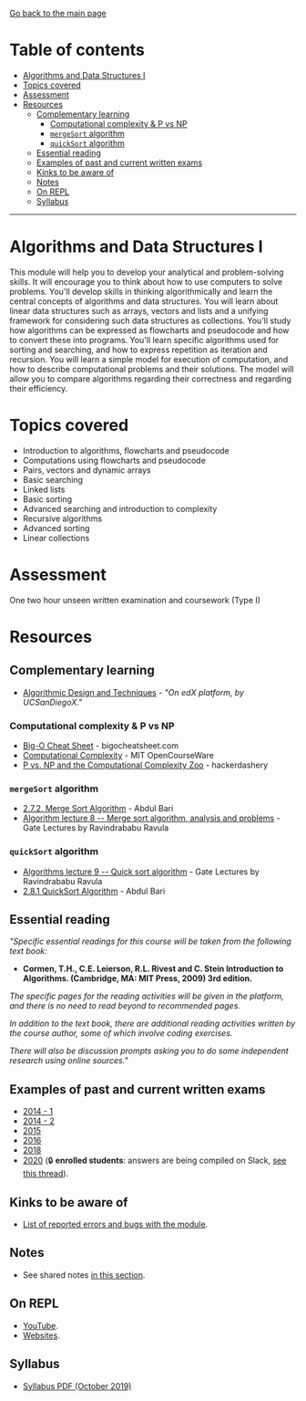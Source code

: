 [Go back to the main page](https://github.com/world-class/REPL)

# Table of contents
<!-- vim-markdown-toc GFM -->

* [Algorithms and Data Structures I](#algorithms-and-data-structures-i)
* [Topics covered](#topics-covered)
* [Assessment](#assessment)
* [Resources](#resources)
    * [Complementary learning](#complementary-learning)
        * [Computational complexity & P vs NP](#computational-complexity--p-vs-np)
        * [`mergeSort` algorithm](#mergesort-algorithm)
        * [`quickSort` algorithm](#quicksort-algorithm)
    * [Essential reading](#essential-reading)
    * [Examples of past and current written exams](#examples-of-past-and-current-written-exams)
    * [Kinks to be aware of](#kinks-to-be-aware-of)
    * [Notes](#notes)
    * [On REPL](#on-repl)
    * [Syllabus](#syllabus)

<!-- vim-markdown-toc -->

---

# Algorithms and Data Structures I

This module will help you to develop your analytical and
problem-solving skills. It will encourage you to think about how to
use computers to solve problems. You'll develop skills in thinking
algorithmically and learn the central concepts of algorithms and data
structures. You will learn about linear data structures such as
arrays, vectors and lists and a unifying framework for considering
such data structures as collections. You'll study how algorithms can
be expressed as flowcharts and pseudocode and how to convert these
into programs.  You'll learn specific algorithms used for sorting and
searching, and how to express repetition as iteration and
recursion. You will learn a simple model for execution of computation,
and how to describe computational problems and their solutions. The
model will allow you to compare algorithms regarding their correctness
and regarding their efficiency.

# Topics covered

- Introduction to algorithms, flowcharts and pseudocode
- Computations using flowcharts and pseudocode
- Pairs, vectors and dynamic arrays
- Basic searching
- Linked lists
- Basic sorting
- Advanced searching and introduction to complexity
- Recursive algorithms
- Advanced sorting
- Linear collections

# Assessment

One two hour unseen written examination and coursework (Type I)

# Resources
## Complementary learning
- [Algorithmic Design and Techniques](https://courses.edx.org/courses/course-v1:UCSanDiegoX+ALGS200x+2T2017/course) - *"On edX platform, by UCSanDiegoX."*

### Computational complexity & P vs NP
- [Big-O Cheat Sheet](https://www.bigocheatsheet.com/) - bigocheatsheet.com
- [Computational Complexity](https://www.youtube.com/watch?v=moPtwq_cVH8) - MIT OpenCourseWare
- [P vs. NP and the Computational Complexity Zoo](https://www.youtube.com/watch?v=YX40hbAHx3s) - hackerdashery

### `mergeSort` algorithm
- [2.7.2. Merge Sort Algorithm](https://www.youtube.com/watch?v=mB5HXBb_HY8) - Abdul Bari
- [Algorithm lecture 8 -- Merge sort algorithm, analysis and problems](https://www.youtube.com/watch?v=sfmaf4QpVTw) - Gate Lectures by Ravindrababu Ravula

### `quickSort` algorithm
- [Algorithms lecture 9 -- Quick sort algorithm](https://www.youtube.com/watch?v=3DV8GO9g7B4) - Gate Lectures by Ravindrababu Ravula
- [2.8.1 QuickSort Algorithm](https://www.youtube.com/watch?v=7h1s2SojIRw) - Abdul Bari


## Essential reading
_"Specific essential readings for this course will be taken from the following text book:_

- **Cormen, T.H., C.E. Leierson, R.L. Rivest and C. Stein Introduction to Algorithms. (Cambridge, MA: MIT Press, 2009) 3rd edition.**

_The specific pages for the reading activities will be given in the platform, and there is no need to read beyond to recommended pages._

_In addition to the text book, there are additional reading activities written by the course author, some of which involve coding exercises._

_There will also be discussion prompts asking you to do some independent research using online sources."_

## Examples of past and current written exams
- [2014 - 1](./past_exams/ADS14.pdf)
- [2014 - 2](./past_exams/ADS14-2.pdf)
- [2015](./past_exams/ADS15.pdf)
- [2016](./past_exams/ADS16.pdf)
- [2018](./past_exams/ADS18.pdf)
- [2020](./past_exams/ADS20.pdf) (:lock: **enrolled students**: answers are being compiled on Slack, [see this thread](https://londoncs.slack.com/archives/CKZT2SR0U/p1582170196149300)).

## Kinks to be aware of
- [List of reported errors and bugs with the module](../../../kinks/level_4/algorithms_and_data_structures_i/).

## Notes
- See shared notes [in this section](../../../notes/algorithms_and_data_structures_i).

## On REPL
- [YouTube](https://github.com/world-class/REPL/tree/master/youtube#algorithms).
- [Websites](https://github.com/world-class/REPL/tree/master/websites#algorithms).

## Syllabus
- [Syllabus PDF (October 2019)](./resources/Syllabus_Algorithms_and_Data_Structures_1_CM1035.pdf)
